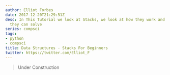 ```yaml
---
author: Elliot Forbes
date: 2017-12-20T21:29:51Z
desc: In This Tutorial we look at Stacks, we look at how they work and what problems
  they can solve
series: compsci
tags:
- python
- compsci
title: Data Structures - Stacks For Beginners
twitter: https://twitter.com/Elliot_F
---
```


> Under Construction